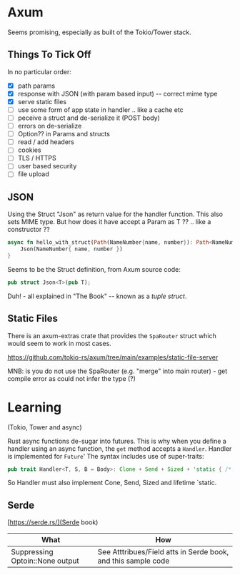# Axum

Seems promising, especially as built of the Tokio/Tower stack.

## Things To Tick Off

In no particular order:

- [x] path params
- [x] response with JSON (with param based input) -- correct mime type
- [x] serve static files
- [ ] use some form of app state in handler .. like a cache etc
- [ ] peceive a struct and de-serialize it (POST body)
- [ ] errors on de-serialize
- [ ] Option?? in Params and structs
- [ ] read / add headers
- [ ] cookies 
- [ ] TLS / HTTPS
- [ ] user based security 
- [ ] file upload

## JSON

Using the Struct "Json" as return value for the handler function.  This also sets MIME type.  But how does it have accept a Param as T ?? .. like a constructor ??

```rust
async fn hello_with_struct(Path(NameNumber{name, number}): Path<NameNumber>) -> Json<NameNumber >{
    Json(NameNumber{ name, number })
}
```

Seems to be the Struct definition, from Axum source code:

```rust
pub struct Json<T>(pub T);
```

Duh! - all explained in "The Book" -- known as a _tuple struct_.

## Static Files

There is an axum-extras crate that provides the `SpaRouter` struct which would seem to work in most cases.

https://github.com/tokio-rs/axum/tree/main/examples/static-file-server

MNB: is you do not use the SpaRouter (e.g. "merge" into main router) - get compile error as could not infer the type (?)

# Learning

(Tokio, Tower and async)

Rust async functions de-sugar into futures.  This is why when you define a handler using an async function, the
`get` method accepts a `Handler`.  Handler is implemented for `Future`'  The syntax includes use of super-traits:

```rust
pub trait Handler<T, S, B = Body>: Clone + Send + Sized + 'static { /*...*/ }
```

So Handler must also implement Cone, Send, Sized and lifetime `static.

## Serde

[https://serde.rs/](Serde book)

| What | How |
|--|--|
| Suppressing Optoin::None output | See Atttribues/Field atts in Serde book, and this sample code |

